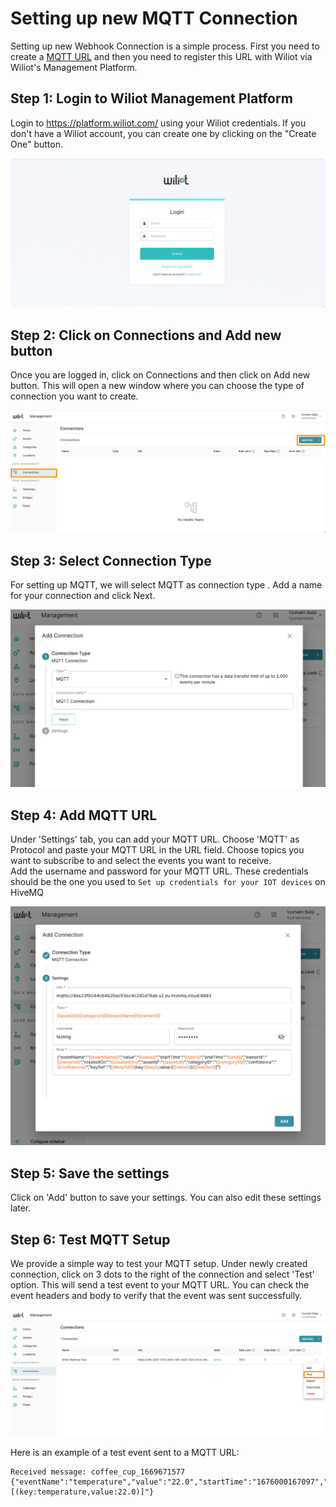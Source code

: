 # Setting up new MQTT Connection

Setting up new Webhook Connection is a simple process.
First you need to create a [MQTT URL](/mqtt/hiveForMQTTUrl.md) and then you need to register this URL with Wiliot via Wiliot's Management Platform.

## Step 1: Login to Wiliot Management Platform

Login to https://platform.wiliot.com/ using your Wiliot credentials.  If you don't have a Wiliot account,
you can create one by clicking on the "Create One" button.

![Login-Wiliot.png](..%2Fscreenshots%2FLogin-Wiliot.png)


## Step 2: Click on Connections and Add new button

Once you are logged in, click on Connections and then click on Add new button.
This will open a new window where you can choose the type of connection you want to create.

![Wiliot-connections.png](..%2Fscreenshots%2FWiliot-connections.png)

## Step 3: Select Connection Type

For setting up MQTT, we will select MQTT as connection type . Add a name for your connection and click Next.

![Wiliot_MQTT-1.png](..%2Fscreenshots%2FWiliot_MQTT-1.png)

## Step 4: Add MQTT URL

Under 'Settings' tab, you can add your MQTT URL. Choose 'MQTT' as  Protocol and  paste your MQTT URL  in the URL field.
Choose topics you want to subscribe to  and  select the events you want to receive.  
Add the username and password for your MQTT URL. These credentials should be the one you used to `Set up credentials for your IOT devices` on HiveMQ 

![Wiliot_Platform-mqtt-connections.png](..%2Fscreenshots%2FWiliot_Platform-mqtt-connections.png)

## Step 5: Save the settings
Click on 'Add' button to save your settings. You can also edit these settings later.

## Step 6: Test MQTT Setup

We provide a simple way to test your MQTT setup.  Under newly created connection, click on  3 dots to the right of the connection and select 'Test' option.
This will send a test event to your MQTT URL.  You can check the event headers and body to verify that the event was sent successfully.

![Wiliot_Test.png](..%2Fscreenshots%2FWiliot_Test.png)

Here is an example of a test event sent to a MQTT URL:

```shell
Received message: coffee_cup_1669671577 {"eventName":"temperature","value":"22.0","startTime":"1676000167097","endTime":"0","ownerId":"607737204301","createdOn":"1676000215587","assetId":"coffee_cup_1669671577","categoryID":"coffeecup","confidence":"1.00","keySet":"[(key:temperature,value:22.0)]"}
```

